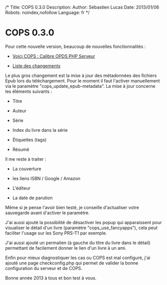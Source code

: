 /*
Title: COPS 0.3.0
Description: 
Author: Sébastien Lucas
Date: 2013/01/06
Robots: noindex,nofollow
Language: fr
*/
# COPS 0.3.0

Pour cette nouvelle version, beaucoup de nouvelles fonctionnalités :

*	[Voici COPS : Calibre OPDS PHP Serveur](/fr/oss/calibre-opds-php-server)

*	[Liste des changements](/fr/oss/calibre-opds-php-server-changelog)

Le plus gros changement est la mise à jour des métadonnées des fichiers Epub lors du téléchargement. Pour le moment il faut l'activer manuellement via le paramètre "cops_update_epub-metadata". La mise à jour concerne les éléments suivants :

*	Titre

*	Auteur

*	Série

*	Index du livre dans la série

*	Étiquettes (tags)

*	Résumé

Il me reste à traiter :

*	La couverture

*	les liens ISBN / Google / Amazon

*	L'éditeur

*	La date de parution

Même si je pense l'avoir bien testé, je conseille d'actualiser votre sauvegarde avant d'activer le paramètre.

J'ai aussi ajouté la possibilité de désactiver les popup qui apparaissent pour visualiser le détail d'un livre (paramètre "cops_use_fancyapps"), cela peut faciliter l'usage sur les Sony PRS-T1 par exemple.

J'ai aussi ajouté un permalien (à gauche du titre du livre dans le détail) permettant de facilement donner le lien d'un livre à un ami.

Enfin pour mieux diagnostiquer les cas ou COPS est mal configuré, j'ai ajouté une page checkconfig.php qui permet de valider la bonne configuration du serveur et de COPS.

Bonne année 2013 à tous et bon test à vous.
